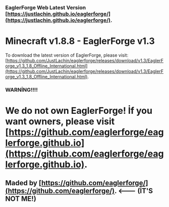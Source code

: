 ### EaglerForge Web Latest Version [https://justlachin.github.io/eaglerforge/](https://justlachin.github.io/eaglerforge/).
# Minecraft v1.8.8 - EaglerForge v1.3

To download the latest version of EaglerForge, please visit: [https://github.com/JustLachin/eaglerforge/releases/download/v1.3/EaglerForge_v1.3_1.8_Offline_International.html](https://github.com/JustLachin/eaglerforge/releases/download/v1.3/EaglerForge_v1.3_1.8_Offline_International.html). 

### WARNİNG!!!!
# We do not own EaglerForge! İf you want owners, please visit [https://github.com/eaglerforge/eaglerforge.github.io](https://github.com/eaglerforge/eaglerforge.github.io).
## Maded by [https://github.com/eaglerforge/](https://github.com/eaglerforge/).  <--- (İT'S NOT ME!)

